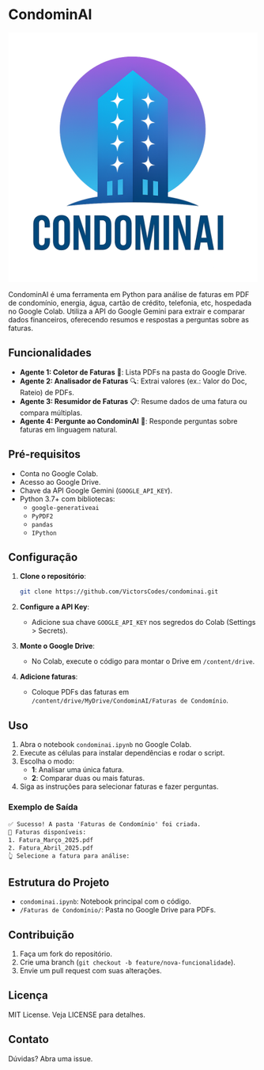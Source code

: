 # CondominAI 

![CondominAI Logo](https://github.com/VictorsCodes/CondominAI/blob/main/Logo.png?raw=true)

CondominAI é uma ferramenta em Python para análise de faturas em PDF de condomínio, energia, água, cartão de crédito, telefonia, etc, hospedada no Google Colab. Utiliza a API do Google Gemini para extrair e comparar dados financeiros, oferecendo resumos e respostas a perguntas sobre as faturas.

## Funcionalidades

- **Agente 1: Coletor de Faturas** 📂: Lista PDFs na pasta do Google Drive.
- **Agente 2: Analisador de Faturas** 🔍: Extrai valores (ex.: Valor do Doc, Rateio) de PDFs.
- **Agente 3: Resumidor de Faturas** 📋: Resume dados de uma fatura ou compara múltiplas.
- **Agente 4: Pergunte ao CondominAI** 🤖: Responde perguntas sobre faturas em linguagem natural.

## Pré-requisitos

- Conta no Google Colab.
- Acesso ao Google Drive.
- Chave da API Google Gemini (`GOOGLE_API_KEY`).
- Python 3.7+ com bibliotecas:
  - `google-generativeai`
  - `PyPDF2`
  - `pandas`
  - `IPython`

## Configuração

1. **Clone o repositório**:

   ```bash
   git clone https://github.com/VictorsCodes/condominai.git
   ```

2. **Configure a API Key**:

   - Adicione sua chave `GOOGLE_API_KEY` nos segredos do Colab (Settings > Secrets).

3. **Monte o Google Drive**:

   - No Colab, execute o código para montar o Drive em `/content/drive`.

4. **Adicione faturas**:

   - Coloque PDFs das faturas em `/content/drive/MyDrive/CondominAI/Faturas de Condomínio`.

## Uso

1. Abra o notebook `condominai.ipynb` no Google Colab.
2. Execute as células para instalar dependências e rodar o script.
3. Escolha o modo:
   - **1**: Analisar uma única fatura.
   - **2**: Comparar duas ou mais faturas.
4. Siga as instruções para selecionar faturas e fazer perguntas.

### Exemplo de Saída

```
✅ Sucesso! A pasta 'Faturas de Condomínio' foi criada.
📑 Faturas disponíveis:
1. Fatura_Março_2025.pdf
2. Fatura_Abril_2025.pdf
👆 Selecione a fatura para análise:
```

## Estrutura do Projeto

- `condominai.ipynb`: Notebook principal com o código.
- `/Faturas de Condomínio/`: Pasta no Google Drive para PDFs.

## Contribuição

1. Faça um fork do repositório.
2. Crie uma branch (`git checkout -b feature/nova-funcionalidade`).
3. Envie um pull request com suas alterações.

## Licença

MIT License. Veja LICENSE para detalhes.

## Contato

Dúvidas? Abra uma issue.
